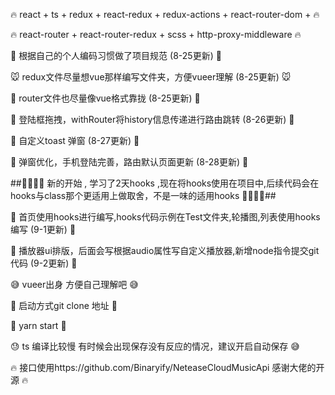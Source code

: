 🔥                  react + ts + redux + react-redux + redux-actions + react-router-dom +                                       🔥

🔥                  react-router + react-router-redux + scss + http-proxy-middleware                                            🔥

🚀                  根据自己的个人编码习惯做了项目规范                                             (8-25更新)                          🚀

🐭                  redux文件尽量想vue那样编写文件夹，方便vueer理解                                (8-25更新)                          🐭

🐂                  router文件也尽量像vue格式靠拢                                                (8-25更新)                          🐂

🐯                  登陆框拖拽，withRouter将history信息传递进行路由跳转                            (8-26更新)                           🐯

🐰                  自定义toast 弹窗                                                           (8-27更新)                           🐰

🐲                  弹窗优化，手机登陆完善，路由默认页面更新                                        (8-28更新)                           🐲

##🎉🎉🎉🎉          新的开始 , 学习了2天hooks ,现在将hooks使用在项目中,后续代码会在hooks与class那个更适用上做取舍，不是一味的适用hooks   🎉🎉🎉🎉##

🐍                  首页使用hooks进行编写,hooks代码示例在Test文件夹,轮播图,列表使用hooks编写          (9-1更新)                            🐍

🐎                  播放器ui排版，后面会写根据audio属性写自定义播放器,新增node指令提交git代码           (9-2更新)                           🐎

😅                  vueer出身 方便自己理解吧                                                                                         😅

🚀                  启动方式git clone 地址                                                                                          🚀

🍺                  yarn start                                                                                                    🍺

😓                  ts 编译比较慢 有时候会出现保存没有反应的情况，建议开启自动保存                                                          😅

🔥                  接口使用https://github.com/Binaryify/NeteaseCloudMusicApi 感谢大佬的开源                                          🔥 


